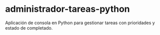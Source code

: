 # administrador-tareas-python
Aplicación de consola en Python para gestionar tareas con prioridades y estado de completado.
